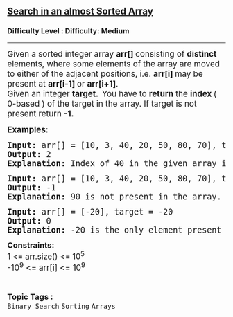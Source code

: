 <h2><a href="https://www.geeksforgeeks.org/problems/search-in-an-almost-sorted-array/1?timeMachineDate=2025-05-05">Search in an almost Sorted Array</a></h2><h3>Difficulty Level : Difficulty: Medium</h3><hr><div class="problems_problem_content__Xm_eO"><p><span style="font-size: 14pt;">Given a sorted integer array&nbsp;<strong>arr[] </strong>consisting of <strong>distinct </strong>elements, where some elements of the array are moved to either of the adjacent positions, i.e. <strong>arr[i] </strong>may be present at <strong>arr[i-1] </strong>or <strong>arr[i+1]</strong>.<br>Given an integer&nbsp;<strong>target. &nbsp;</strong>You have to <strong>return</strong> the <strong>index </strong>( 0-based ) of the target in the array. If target is not present return <strong>-1.</strong><br></span></p>
<p><span style="font-size: 14pt;"><strong>Examples:</strong></span></p>
<pre><span style="font-size: 14pt;"><strong>Input: </strong>arr[] = [10, 3, 40, 20, 50, 80, 70], target = 40<br><strong>Output: </strong>2<br><strong>Explanation: </strong>Index of 40 in the given array is 2.<br></span></pre>
<pre><span style="font-size: 14pt;"><strong>Input:</strong> arr[] = [10, 3, 40, 20, 50, 80, 70], target = 90<br><strong>Output: </strong>-1<br><strong>Explanation: </strong>90 is not present in the array.<br></span></pre>
<pre><strong><span style="font-size: 14pt;">Input:</span></strong><span style="font-size: 14pt;"> arr[] = [-20], target = -20<br><strong>Output: </strong>0<br><strong>Explanation: </strong>-20 is the only element present in the array.</span></pre>
<p><span style="font-size: 14pt;"><strong><span style="font-size: large;">Constraints:</span><br></strong><span style="font-size: large;">1 &lt;= arr.size() &lt;= 10</span><sup>5</sup></span><br><span style="font-size: 14pt;">-10<sup>9</sup> &lt;= arr[i] &lt;= 10<sup>9</sup></span></p></div><br><p><span style=font-size:18px><strong>Topic Tags : </strong><br><code>Binary Search</code>&nbsp;<code>Sorting</code>&nbsp;<code>Arrays</code>&nbsp;